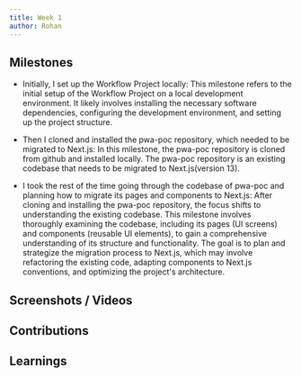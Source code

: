 ```yaml
---
title: Week 1
author: Rohan
---
```


## Milestones
- Initially, I set up the Workflow Project locally:
This milestone refers to the initial setup of the Workflow Project on a local development environment. It likely involves installing the necessary software dependencies, configuring the development environment, and setting up the project structure.

- Then I cloned and installed the pwa-poc repository, which needed to be migrated to Next.js:
In this milestone, the pwa-poc repository is cloned from github and installed locally. The pwa-poc repository is an existing codebase that needs to be migrated to Next.js(version 13).

- I took the rest of the time going through the codebase of pwa-poc and planning how to migrate its pages and components to Next.js:
After cloning and installing the pwa-poc repository, the focus shifts to understanding the existing codebase. This milestone involves thoroughly examining the codebase, including its pages (UI screens) and components (reusable UI elements), to gain a comprehensive understanding of its structure and functionality. The goal is to plan and strategize the migration process to Next.js, which may involve refactoring the existing code, adapting components to Next.js conventions, and optimizing the project's architecture.

## Screenshots / Videos 

## Contributions

## Learnings
